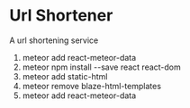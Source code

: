 # Url Shortener

A url shortening service

1. meteor add react-meteor-data
1. meteor npm install --save react react-dom
1. meteor add static-html
1. meteor remove blaze-html-templates
1. meteor add react-meteor-data

